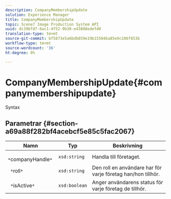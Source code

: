 ```yaml
---
description: CompanyMembershipUpdate
solution: Experience Manager
title: CompanyMembershipUpdate
topic: Scene7 Image Production System API
uuid: dc396fd7-6ac1-4f52-9b30-e43808edefd0
translation-type: tm+mt
source-git-commit: bf5873e5a6bdb859e19b15584ba85e9c106f853b
workflow-type: tm+mt
source-wordcount: '36'
ht-degree: 0%

---
```



# CompanyMembershipUpdate{#companymembershipupdate}

Syntax

## Parametrar {#section-a69a88f282bf4acebcf5e85c5fac2067}

| Namn | Typ | Beskrivning |
|---|---|---|
| ` *`companyHandle`*` | `xsd:string` | Handla till företaget. |
| ` *`roll`*` | `xsd:string` | Den roll en användare har för varje företag han/hon tillhör. |
| ` *`isActive`*` | `xsd:boolean` | Anger användarens status för varje företag de tillhör. |

